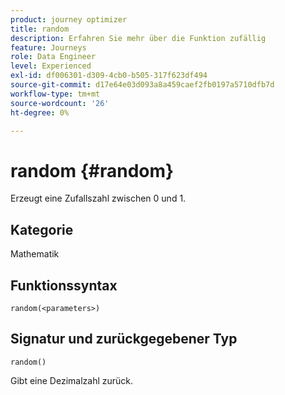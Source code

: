 ```yaml
---
product: journey optimizer
title: random
description: Erfahren Sie mehr über die Funktion zufällig
feature: Journeys
role: Data Engineer
level: Experienced
exl-id: df006301-d309-4cb0-b505-317f623df494
source-git-commit: d17e64e03d093a8a459caef2fb0197a5710dfb7d
workflow-type: tm+mt
source-wordcount: '26'
ht-degree: 0%

---
```


# random {#random}

Erzeugt eine Zufallszahl zwischen 0 und 1.

## Kategorie

Mathematik

## Funktionssyntax

`random(<parameters>)`

## Signatur und zurückgegebener Typ

`random()`

Gibt eine Dezimalzahl zurück.
